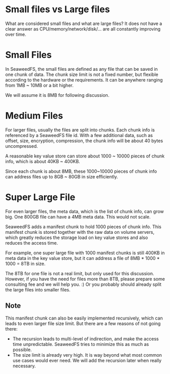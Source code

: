 # Small files vs Large files

What are considered small files and what are large files? It does not have a clear answer as CPU/memory/network/disk/... are all constantly improving over time.

# Small Files

In SeaweedFS, the small files are defined as any file that can be saved in one chunk of data. The chunk size limit is not a fixed number, but flexible according to the hardware or the requirements. It can be anywhere ranging from 1MB ~ 10MB or a bit higher. 

We will assume it is 8MB for following discussion.

# Medium Files

For larger files, usually the files are split into chunks. Each chunk info is referenced by a SeaweedFS file id. With a few additional data, such as offset, size, encryption, compression, the chunk info will be about 40 bytes uncompressed.

A reasonable key value store can store about 1000 ~ 10000 pieces of chunk info, which is about 40KB ~ 400KB.

Since each chunk is about 8MB, these 1000~10000 pieces of chunk info can address files up to 8GB ~ 80GB in size efficiently.

# Super Large File

For even larger files, the meta data, which is the list of chunk info, can grow big. One 800GB file can have a 4MB meta data. This would not scale.

SeaweedFS adds a manifest chunk to hold 1000 pieces of chunk info. This manifest chunk is stored together with the raw data on volume servers, which greatly reduces the storage load on key value stores and also reduces the access time.

For example, one super large file with 1000 manifest chunks is still 400KB in meta data in the key value store, but it can address a file of 8MB * 1000 * 1000 = 8TB in size.

The 8TB for one file is not a real limit, but only used for this discussion. However, if you have the need for files more than 8TB, please prepare some consulting fee and we will help you. :) Or you probably should already split the large files into smaller files.

## Note

This manifest chunk can also be easily implemented recursively, which can leads to even larger file size limit. But there are a few reasons of not going there:

* The recursion leads to multi-level of indirection, and make the access time unpredictable. SeaweedFS tries to minimize this as much as possible.
* The size limit is already very high. It is way beyond what most common use cases would ever need. We will add the recursion later when really necessary.
